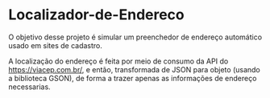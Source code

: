 # Localizador-de-Endereco
 O objetivo desse projeto é simular um preenchedor de endereço automático usado em sites de cadastro.
 
 A localização do endereço é feita por meio de consumo da API do https://viacep.com.br/, e então, transformada de JSON para objeto (usando a biblioteca GSON), de forma a trazer apenas as informações de endereço necessarias.
